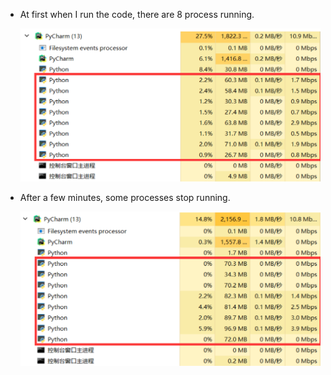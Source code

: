 * At first when I run the code, there are 8 process running.

  ![1548661871771](https://github.com/Index-Out-Of-Range/python_work/blob/master/autohome/screenshot1.png)

* After a few minutes,  some processes stop running.

  ![1548661939033](https://github.com/Index-Out-Of-Range/python_work/blob/master/autohome/screenshot2.png)

  
